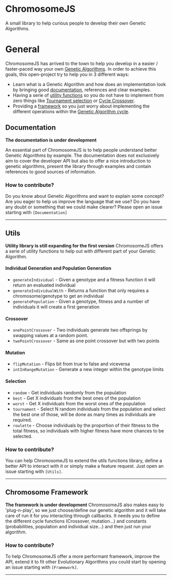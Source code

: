 # ChromosomeJS

A small library to help curious people to develop their own Genetic Algorithms. 

General
======

ChromosomeJS has arrived to the town to help you develop in a easier / faster-paced way your own [Genetic Algorithms](https://en.wikipedia.org/wiki/Genetic_algorithm). In order to achieve this goals, this open-project try to help you in 3 different ways: 
- Learn what is a Genetic Algorithm and how does an implementation look by bringing good [documentation](#documentation), references and clear examples. 
- Having a serie of [utility functions](#utils) so you do not have to implement from zero things like [Tournament selection](https://en.wikipedia.org/wiki/Tournament_selection) or [Cycle Crossover](https://www.hindawi.com/journals/cin/2017/7430125/). 
- Providing a [framework](#chromosome-framework) so you just worry about implementing the different operations within the [Genetic Algorithm cycle](https://cdn-images-1.medium.com/max/1600/1*HP8JVxlJtOv14rGLJfXEzA.png).

## Documentation
__The documentation is under development__

An essential part of ChromosomeJS is to help people understand better Genetic Algorithms by example. The documentation does not exclusively aim to cover the developer API but also to offer a nice introduction to genetic algorithms, present the library through examples and contain references to good sources of information.

### How to contribute?
Do you know about Genetic Algorithms and want to explain some concept? Are you eager to help us improve the language that we use? Do you have any doubt or something that we could make clearer? Please open an issue starting with ```[Documentation]```

---

## Utils
__Utility library is still expanding for the first version__
ChromosomeJS offers a serie of utility functions to help out with different part of your Genetic Algorithm. 

#### Individual Generation and Population Generation

- ```generateIndividual``` - Given a genotype and a fitness function it will return an evaluated individual
- ```generateIndividualWith``` - Returns a function that only requires a chromosome/genotype to get an individual
- ```generatePopulation``` - Given a genotype, fitness and a number of individuals it will create a first generation

#### Crossover

- ```onePointCrossover``` - Two individuals generate two offsprings by swapping values at a random point.
- ```twoPointCrossover``` - Same as one point crossover but with two points

#### Mutation

- ```flipMutation``` - Flips bit from true to false and viceversa
- ```intInRangeMutation``` - Generate a new integer within the genotype limits

#### Selection

- ```random``` - Get individuals randomly from the population
- ```best``` - Get X individuals from the best ones of the population
- ```worst``` - Get X individuals from the worst ones of the population
- ```tournament``` - Select N random individuals from the population and select the best one of those, will be done as many times as individuals are required.
- ```roulette``` - Choose individuals by the proportion of their fitness to the total fitness, so individuals with higher fitness have more chances to be selected.

### How to contribute?
You can help ChromosomeJS to extend the utils functions library, define a better API to interact with it or simply make a feature request. Just open an issue starting with ```[Utils]```.

---

## Chromosome Framework
__The framework is under development__
ChromosomeJS also makes easy to 'plug-n-play', so we just choose/define our genetic algorithm and it will take care of run it for you interacting through callbacks. It needs you to define the different cycle functions (Crossover, mutation...) and constants (probabilities, population and individual size...) and then just run your algorithm. 

### How to contribute?
To help ChromosomeJS offer a more performant framework, improve the API, extend it to fit other Evolutionary Algorithms you could start by opening an issue starting with ```[Framework]```.

---

